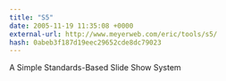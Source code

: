 ```yaml
---
title: "S5"
date: 2005-11-19 11:35:08 +0000
external-url: http://www.meyerweb.com/eric/tools/s5/
hash: 0abeb3f187d19eec29652cde8dc79023
---
```


A Simple Standards-Based Slide Show System
